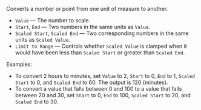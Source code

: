 Converts a number or point from one unit of measure to another.

   - `Value` — The number to scale.
   - `Start`, `End` — Two numbers in the same units as `Value`.
   - `Scaled Start`, `Scaled End` — Two corresponding numbers in the same units as `Scaled Value`.
   - `Limit to Range` — Controls whether `Scaled Value` is clamped when it would have been less than `Scaled Start` or greater than `Scaled End`.

Examples: 

   - To convert 2 hours to minutes, set `Value` to 2, `Start` to 0, `End` to 1, `Scaled Start` to 0, and `Scaled End` to 60. The output is 120 (minutes).
   - To convert a value that falls between 0 and 100 to a value that falls between 20 and 30, set `Start` to 0, `End` to 100, `Scaled Start` to 20, and `Scaled End` to 30.
